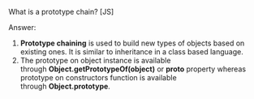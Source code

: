 What is a prototype chain? [JS]






















Answer:







1. **Prototype chaining** is used to build new types of objects based on existing ones. It is similar to inheritance in a class based language.
2. The prototype on object instance is available through **Object.getPrototypeOf(object)** or **__proto__** property whereas prototype on constructors function is available through **Object.prototype**.